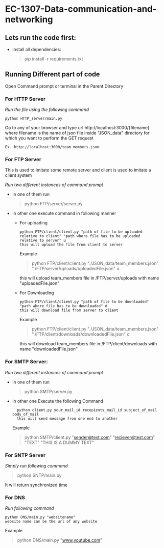 # EC-1307-Data-communication-and-networking

## Lets run the code first:
- Install all dependencies:
    
    > pip install -r requirements.txt

## Running Different part of code

Open Command prompt or terminal in the Parent Directory 

### For HTTP Server
*Run the file using the following command*

    python HTTP_server/main.py
    
Go to any of your browser and type url http://localhost:3000/{filename} where filename is the name of json file inside "JSON_data" directory for which you want to perform the GET request
    
    Ex. http://localhost:3000/team_members.json

### For FTP Server
This is used to imitate some remote server and client is used to imitate a client system

*Run two different instances of command prompt*
- In one of them run

    > python FTP/server/server.py

- In other one execute command in following manner 
  - For uploading
        
        python FTP/client/client.py "path of file to be uploaded relative to client" "path where file has to be uploaded relative to server" u
        this will upload the file from client to server
    Example
        
    > python FTP/client/client.py "./JSON_data/team_members.json" "./FTP/server/uploads/uploadedFile.json" u
    
    this will upload team_members file in /FTP/server/uploads with name "uploadedFile.json"
   
  - For Downloading
  
        python FTP/client/client.py "path of file to be downloaded" "path where file has to be downloaded" d
        this will download file from server to client
    
    Example
        
    > python FTP/client/client.py "./JSON_data/team_members.json" "./FTP/client/downloads/downloadedFile.json" d
    
     this will download team_members file in /FTP/client/downloads with name "downloadedFile.json" 

### For SMTP Server:
*Run two different instances of command prompt*
- In one of them run

    > python SMTP/server.py
    
- In other one Execute the following Command
    
        python client.py your_mail_id recepients_mail_id subject_of_mail body_of_mail
        this will send message from one end to another

    Example
    
   > python SMTP/client.py "sender@text.com" "reciever@test.com" "TEXT" "THIS IS A DUMMY TEXT"

### For SNTP Server
*Simply run following command*

   > python SNTP/main.py        

It will return synchronized time


### For DNS
*Run following command*
    
    python DNS/main.py "websitename"
    website name can be the url of any website
  
   Example
   
   > python DNS/main.py "www.youtube.com"
